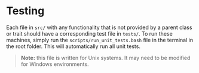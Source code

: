 # Testing
Each file in `src/` with any functionality that is not provided by a parent class or trait should have a corresponding test file in `tests/`. To run these machines, simply run the `scripts/run_unit_tests.bash` file in the terminal in the root folder. This will automatically run all unit tests.

> **Note:** this file is written for Unix systems. It may need to be modified for Windows environments.